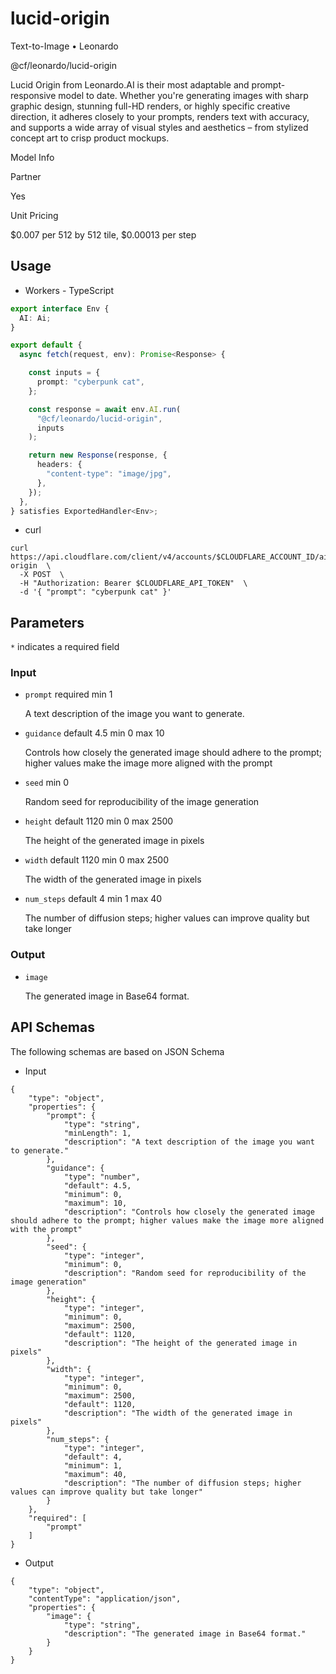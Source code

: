# lucid-origin

Text-to-Image  •  Leonardo

@cf/leonardo/lucid-origin

Lucid Origin from Leonardo.AI is their most adaptable and prompt-responsive model to date. Whether you're generating images with sharp graphic design, stunning full-HD renders, or highly specific creative direction, it adheres closely to your prompts, renders text with accuracy, and supports a wide array of visual styles and aesthetics – from stylized concept art to crisp product mockups.

Model Info

Partner

Yes

Unit Pricing

$0.007 per 512 by 512 tile, $0.00013 per step

## Usage

- Workers - TypeScript
```ts
export interface Env {
  AI: Ai;
}

export default {
  async fetch(request, env): Promise<Response> {

    const inputs = {
      prompt: "cyberpunk cat",
    };

    const response = await env.AI.run(
      "@cf/leonardo/lucid-origin",
      inputs
    );

    return new Response(response, {
      headers: {
        "content-type": "image/jpg",
      },
    });
  },
} satisfies ExportedHandler<Env>;
```


- curl
```curl
curl https://api.cloudflare.com/client/v4/accounts/$CLOUDFLARE_ACCOUNT_ID/ai/run/@cf/leonardo/lucid-origin  \
  -X POST  \
  -H "Authorization: Bearer $CLOUDFLARE_API_TOKEN"  \
  -d '{ "prompt": "cyberpunk cat" }'
```


## Parameters

`*`  indicates a required field

### Input

-   `prompt`  required  min 1
    
    A text description of the image you want to generate.
    
-   `guidance`  default 4.5  min 0  max 10
    
    Controls how closely the generated image should adhere to the prompt; higher values make the image more aligned with the prompt
    
-   `seed`  min 0
    
    Random seed for reproducibility of the image generation
    
-   `height`  default 1120  min 0  max 2500
    
    The height of the generated image in pixels
    
-   `width`  default 1120  min 0  max 2500
    
    The width of the generated image in pixels
    
-   `num_steps`  default 4  min 1  max 40
    
    The number of diffusion steps; higher values can improve quality but take longer
    

### Output

-   `image`
    
    The generated image in Base64 format.
    

## API Schemas

The following schemas are based on JSON Schema

-   Input
```
{
    "type": "object",
    "properties": {
        "prompt": {
            "type": "string",
            "minLength": 1,
            "description": "A text description of the image you want to generate."
        },
        "guidance": {
            "type": "number",
            "default": 4.5,
            "minimum": 0,
            "maximum": 10,
            "description": "Controls how closely the generated image should adhere to the prompt; higher values make the image more aligned with the prompt"
        },
        "seed": {
            "type": "integer",
            "minimum": 0,
            "description": "Random seed for reproducibility of the image generation"
        },
        "height": {
            "type": "integer",
            "minimum": 0,
            "maximum": 2500,
            "default": 1120,
            "description": "The height of the generated image in pixels"
        },
        "width": {
            "type": "integer",
            "minimum": 0,
            "maximum": 2500,
            "default": 1120,
            "description": "The width of the generated image in pixels"
        },
        "num_steps": {
            "type": "integer",
            "default": 4,
            "minimum": 1,
            "maximum": 40,
            "description": "The number of diffusion steps; higher values can improve quality but take longer"
        }
    },
    "required": [
        "prompt"
    ]
}
```

-   Output
```
{
    "type": "object",
    "contentType": "application/json",
    "properties": {
        "image": {
            "type": "string",
            "description": "The generated image in Base64 format."
        }
    }
}
```
